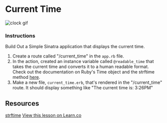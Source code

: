 # Current Time

![clock gif](https://media.giphy.com/media/EzXCukouGuWK4/giphy.gif)

### Instructions

Build Out a Simple Sinatra application that displays the current time. 

1. Create a route called "/current_time" in the `app.rb` file. 
2. In the action, created an instance variable called `@readable_time` that takes the current time and converts it to a human readable format. Check out the documentation on Ruby's Time object and the strftime method [here](http://apidock.com/ruby/Time/strftime).
3. Make a new file, `current_time.erb`, that's rendered in the "/current_time" route. It should display something like "The current time is: 3:26PM"

## Resources

[strftime](http://apidock.com/ruby/Time/strftime)
<a href='https://learn.co/lessons/hs-current-time' data-visibility='hidden'>View this lesson on Learn.co</a>

